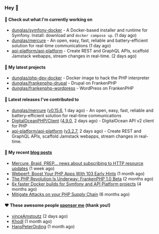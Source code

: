 ### Hey 👋

#### 👷 Check out what I'm currently working on

- [dunglas/symfony-docker](https://github.com/dunglas/symfony-docker) - A Docker-based installer and runtime for Symfony. Install: download and `docker compose up`. (1 day ago)
- [dunglas/mercure](https://github.com/dunglas/mercure) - An open, easy, fast, reliable and battery-efficient solution for real-time communications (1 day ago)
- [api-platform/api-platform](https://github.com/api-platform/api-platform) - Create REST and GraphQL APIs, scaffold Jamstack webapps, stream changes in real-time. (2 days ago)

#### 🌱 My latest projects

- [dunglas/php-dev-docker](https://github.com/dunglas/php-dev-docker) - Docker image to hack the PHP interpreter
- [dunglas/frankenphp-drupal](https://github.com/dunglas/frankenphp-drupal) - Drupal on FrankenPHP
- [dunglas/frankenphp-wordpress](https://github.com/dunglas/frankenphp-wordpress) - WordPress on FrankenPHP

#### 🔭 Latest releases I've contributed to

- [dunglas/mercure](https://github.com/dunglas/mercure) ([v0.15.6](https://github.com/dunglas/mercure/releases/tag/v0.15.6), 1 day ago) - An open, easy, fast, reliable and battery-efficient solution for real-time communications
- [DigitalOceanPHP/Client](https://github.com/DigitalOceanPHP/Client) ([4.9.0](https://github.com/DigitalOceanPHP/Client/releases/tag/4.9.0), 2 days ago) - DigitalOcean API v2 client for PHP
- [api-platform/api-platform](https://github.com/api-platform/api-platform) ([v3.2.7](https://github.com/api-platform/api-platform/releases/tag/v3.2.7), 2 days ago) - Create REST and GraphQL APIs, scaffold Jamstack webapps, stream changes in real-time.

#### 📜 My recent [blog posts](https://dunglas.fr)

- [Mercure, Braid, PREP… news about subscribing to HTTP resource updates](https://dunglas.dev/2023/11/mercure-braid-prep-news-about-subscribing-to-http-resource-updates/) (1 week ago)
- [Webperf: Boost Your PHP Apps With 103 Early Hints](https://dunglas.dev/2023/10/webperf-boost-your-php-apps-with-103-early-hints/) (1 month ago)
- [The PHP Revolution Is Underway: FrankenPHP 1.0 Beta](https://dunglas.dev/2023/09/the-php-revolution-is-underway-frankenphp-1-0-beta/) (2 months ago)
- [6x faster Docker builds for Symfony and API Platform projects](https://dunglas.dev/2023/08/6x-faster-docker-builds-for-symfony-and-api-platform-projects/) (4 months ago)
- [Mitigate Attacks on your PHP Supply Chain](https://dunglas.dev/2023/05/mitigate-attacks-on-your-php-supply-chain/) (6 months ago)

#### ❤️ These awesome people [sponsor me](https://github.com/sponsors/dunglas) (thank you!)

- [vinceAmstoutz](https://github.com/vinceAmstoutz) (2 days ago)
- [Khodl](https://github.com/Khodl) (1 month ago)
- [HansPeterOrding](https://github.com/HansPeterOrding) (1 month ago)
